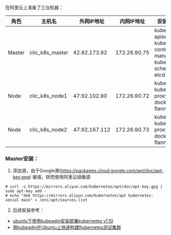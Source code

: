在阿里云上准备了三台机器：

角色 | 主机名 | 外网IP地址 | 内网IP地址 | 安装服务
---- | --- | --- | --- | ---
Master | clic_k8s_master | 42.92.173.92|172.26.90.75 | kube-apiserver kube-controller-manager kube-scheduler etcd
Node | clic_k8s_node1 | 47.92.102.90|172.26.90.72 | kubelet kube-proxy docker flannel
Node | clic_k8s_node2 | 47.92.167.112|172.26.90.73 | kubelet kube-proxy docker flannel

### Master安装：
1. 添加源，由于Google源(https://packages.cloud.google.com/apt/doc/apt-key.gpg) 被墙，转而使用阿里云镜像源
```shell
# curl -s https://mirrors.aliyun.com/kubernetes/apt/doc/apt-key.gpg | sudo apt-key add -
# echo "deb https://mirrors.aliyun.com/kubernetes/apt kubernetes-xenial main" > /etc/apt/sources.list
```
2. 后续安装参考：
* [ubuntu下使用kubeadm安装部署kubernetes v1.10](https://blog.csdn.net/qq_37423198/article/details/79762687)
* [用kubeadm在Ubuntu上快速构建Kubernetes测试集群](https://github.com/rootsongjc/kubernetes-handbook/blob/master/practice/install-kubernetes-on-ubuntu-server-16.04-with-kubeadm.md)
